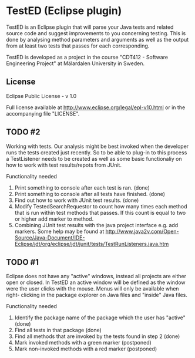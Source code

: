 TestED (Eclipse plugin)
=======================
TestED is an Eclipse plugin that will parse your Java tests and related source
code and suggest improvements to you concerning testing. This is done
by analysing method parameters and arguments as well as the output from
at least two tests that passes for each corresponding.

TestED is developed as a project in the course "CDT412 - Software Engineering
Project" at Mälardalen University in Sweden.

License
-------
Eclipse Public License - v 1.0

Full license available at http://www.eclipse.org/legal/epl-v10.html or in the accompanying file "LICENSE".

TODO #2
-------
Working with tests. Our analysis might be best invoked when the developer
runs the tests created just recently. So to be able to plug-in to this process
a TestListener needs to be created as well as some basic functionaliy on how
to work with test results/repots from JUnit.

Functionality needed
  1. Print something to console after each test is ran. (done)
  2. Print something to console after all tests have finished. (done)
  3. Find out how to work with JUnit test results. (done)
  4. Modify TestedSearchRequestor to count how many times each method that is
     run within test methods that passes. If this count is equal to two or
higher add marker to method.
  5. Combining JUnit test results with the java project interface e.g. add
     markers. Some help may be found at
http://www.java2v.com/Open-Source/Java-Document/IDE-Eclipse/jdt/org/eclipse/jdt/junit/tests/TestRunListeners.java.htm

TODO #1
-------
Eclipse does not have any "active" windows, instead all projects are either
open or closed. In TestED an active window will be defined as the window
were the user clicks with the mouse. Menus will only be available when right-
clicking in the package explorer on Java files and "inside" Java files.

Functionality needed
  1. Identify the package name of the package which the user has "active"
     (done)
  2. Find all tests in that package (done)
  3. Find all methods that are invoked by the tests found in step 2 (done)
  4. Mark invoked methods with a green marker (postponed)
  5. Mark non-invoked methods with a red marker (postponed)


